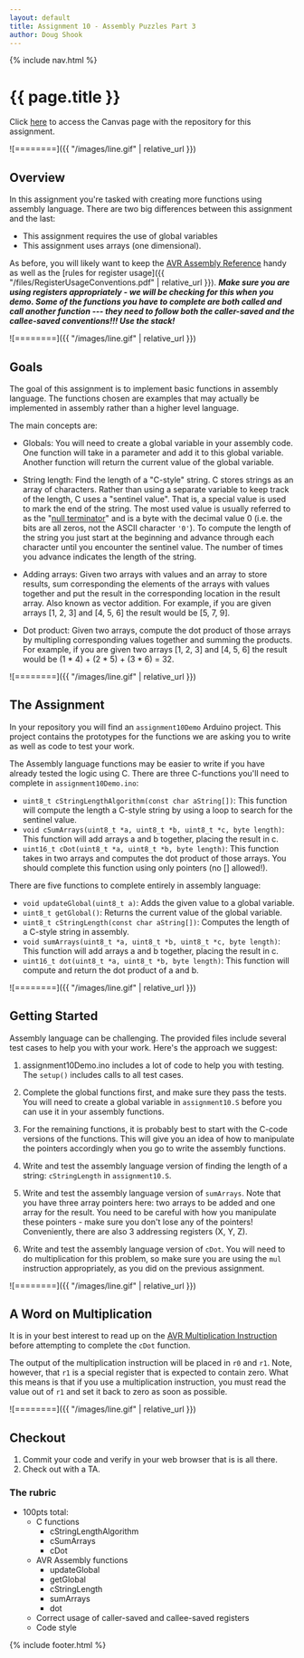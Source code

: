 ```yaml
---
layout: default
title: Assignment 10 - Assembly Puzzles Part 3
author: Doug Shook
---
```

{% include nav.html %}

# {{ page.title }}

Click [here](https://wustl.instructure.com/courses/68860/assignments/289485) to access the Canvas page with the repository for this assignment.

![========]({{ "/images/line.gif" | relative_url }})

## Overview

In this assignment you're tasked with creating more functions using assembly language. There are two big differences between this assignment and the last:

- This assignment requires the use of global variables 
- This assignment uses arrays (one dimensional). 

As before, you will likely want to keep the [AVR Assembly Reference](https://onlinedocs.microchip.com/pr/GUID-0B644D8F-67E7-49E6-82C9-1B2B9ABE6A0D-en-US-1/index.html?GUID-BA59618D-4850-490B-B176-0BCC3D9438A1) handy as well as the [rules for register usage]({{ "/files/RegisterUsageConventions.pdf" | relative_url }}). ***Make sure you are using registers appropriately - we will be checking for this when you demo. Some of the functions you have to complete are both called and call another function --- they need to follow both the caller-saved and the callee-saved conventions!!!  Use the stack!***

![========]({{ "/images/line.gif" | relative_url }})

## Goals

The goal of this assignment is to implement basic functions in assembly language. The functions chosen are examples that may actually be implemented in assembly rather than a higher level language. 

The main concepts are:

- Globals: You will need to create a global variable in your assembly code. One function will take in a parameter and add it to this global variable. Another function will return the current value of the global variable.

- String length: Find the length of a "C-style" string.  C stores strings as an array of characters. Rather than using a separate variable to keep track of the length, C uses a "sentinel value". That is, a special value is used to mark the end of the string.  The most used value is usually referred to as the "[null terminator](https://en.wikipedia.org/wiki/Null-terminated_string)" and is a byte with the decimal value 0 (i.e. the bits are all zeros, not the ASCII character `'0'`). To compute the length of the string you just start at the beginning and advance through each character until you encounter the sentinel value.  The number of times you advance indicates the length of the string.

- Adding arrays: Given two arrays with values and an array to store results, sum corresponding the elements of the arrays with values together and put the result in the corresponding location in the result array. Also known as vector addition. For example, if you are given arrays [1, 2, 3] and [4, 5, 6] the result would be [5, 7, 9].

- Dot product: Given two arrays, compute the dot product of those arrays by multipling corresponding values together and summing the products. For example, if you are given two arrays [1, 2, 3] and [4, 5, 6] the result would be (1 * 4) + (2 * 5) + (3 * 6) = 32.

![========]({{ "/images/line.gif" | relative_url }})

## The Assignment

In your repository you will find an `assignment10Demo` Arduino project. This project contains the prototypes for the functions we are asking you to write as well as code to test your work.

The Assembly language functions may be easier to write if you have already tested the logic using C. There are three C-functions you'll need to complete in `assignment10Demo.ino`:

- `uint8_t cStringLengthAlgorithm(const char aString[])`: This function will compute the length a C-style string by using a loop to search for the sentinel value. 
- `void cSumArrays(uint8_t *a, uint8_t *b, uint8_t *c, byte length)`: This function will add arrays a and b together, placing the result in c.
- `uint16_t cDot(uint8_t *a, uint8_t *b, byte length)`: This function takes in two arrays and computes the dot product of those arrays. You should complete this function using only pointers (no [] allowed!).

There are five functions to complete entirely in assembly language:

- `void updateGlobal(uint8_t a)`: Adds the given value to a global variable.
- `uint8_t getGlobal()`: Returns the current value of the global variable.
- `uint8_t cStringLength(const char aString[])`: Computes the length of a C-style string in assembly.
- `void sumArrays(uint8_t *a, uint8_t *b, uint8_t *c, byte length)`: This function will add arrays a and b together, placing the result in c.
- `uint16_t dot(uint8_t *a, uint8_t *b, byte length)`: This function will compute and return the dot product of a and b.

![========]({{ "/images/line.gif" | relative_url }})

## Getting Started

Assembly language can be challenging.  The provided files include several test cases to help you with your work.  Here's the approach we suggest:

1. assignment10Demo.ino includes a lot of code to help you with testing.  The `setup()` includes calls to all test cases.

2. Complete the global functions first, and make sure they pass the tests.	You will need to create a global variable in `assignment10.S` before you can use it in your assembly functions.

3. For the remaining functions, it is probably best to start with the C-code versions of the functions. This will give you an idea of how to manipulate the pointers accordingly when you go to write the assembly functions.

4. Write and test the assembly language version of finding the length of a string: `cStringLength` in `assignment10.S`.

5. Write and test the assembly language version of `sumArrays`. Note that you have three array pointers here: two arrays to be added and one array for the result. You need to be careful with how you manipulate these pointers - make sure you don't lose any of the pointers! Conveniently, there are also 3 addressing registers (X, Y, Z).

6. Write and test the assembly language version of `cDot`. You will need to do multiplication for this problem, so make sure you are using the `mul` instruction appropriately, as you did on the previous assignment.

![========]({{ "/images/line.gif" | relative_url }})

## A Word on Multiplication

It is in your best interest to read up on the [AVR Multiplication Instruction](https://onlinedocs.microchip.com/pr/GUID-0B644D8F-67E7-49E6-82C9-1B2B9ABE6A0D-en-US-1/index.html?GUID-C301CF8C-34FD-43A4-BE0F-E705BB9FC85E) before attempting to complete the `cDot` function. 

The output of the multiplication instruction will be placed in `r0` and `r1`. Note, however, that `r1` is a special register that is expected to contain zero. What this means is that if you use a multiplication instruction, you must read the value out of `r1` and set it back to zero as soon as possible.

![========]({{ "/images/line.gif" | relative_url }})

## Checkout


1. Commit your code and verify in your web browser that is is all there.
2. Check out with a TA.

### The rubric

- 100pts total:
	- C functions
		- cStringLengthAlgorithm
		- cSumArrays
		- cDot
	- AVR Assembly functions
		- updateGlobal
		- getGlobal
		- cStringLength
		- sumArrays
		- dot
	- Correct usage of caller-saved and callee-saved registers
	- Code style

{% include footer.html %}
